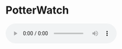 <h1>PotterWatch</h1>

<audio controls autoplay>
  <source src="files/PotterWatch.mp3" type="audio/mpeg">
Dein Browser unterstützt keine Audioformate.
</audio>

